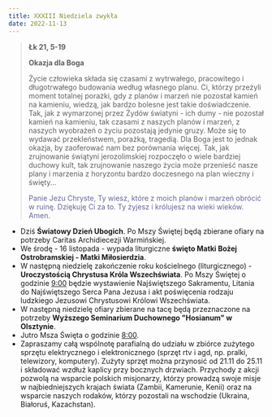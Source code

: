 ```yaml
---
title: XXXIII Niedziela zwykła
date: 2022-11-13
---
```


> **Łk 21, 5-19**
>
> **Okazja dla Boga**
>
> Życie człowieka składa się czasami z wytrwałego, pracowitego i długotrwałego budowania według własnego planu. Ci, którzy przeżyli moment totalnej porażki, gdy z planów i marzeń nie pozostał kamień na kamieniu, wiedzą, jak bardzo bolesne jest takie doświadczenie. Tak, jak z wymarzonej przez Żydów światyni - ich dumy - nie pozostał kamień na kamieniu, tak czasami z naszych planów i marzeń, z naszych wyobrażeń o życiu pozostają jedynie gruzy. Może się to wydawać przekleństwem, porażką, tragedią. Dla Boga jest to jednak okazja, by zaoferować nam bez porównania więcej. Tak, jak zrujnowanie świątyni jerozolimskiej rozpoczęło o wiele bardziej duchowy kult, tak zrujnowanie naszego życia może przenieść nasze plany i marzenia z horyzontu bardzo doczesnego na plan wieczny i święty...
>
> <span style="color: #666699;"> Panie Jezu Chryste, Ty wiesz, które z moich planów i marzeń obrócić w ruinę. Dziękuję Ci za to. Ty żyjesz i królujesz na wieki wieków. Amen.
> &nbsp;

- Dziś **Światowy Dzień Ubogich**. Po Mszy Świętej będą zbierane ofiary na potrzeby Caritas Archidiecezji Warmińskiej.
- We środę - 16 listopada - wypada liturgiczne **święto Matki Bożej Ostrobramskiej - Matki Miłosierdzia**.
- W następną niedzielę zakończenie roku kościelnego (liturgicznego) - **Uroczystością Chrystusa Króla Wszechświata**. Po Mszy Świętej o godzinie <u>9:00</u> będzie wystawienie Najświętszego Sakramentu, Litania do Najświętszego Serca Pana Jezusa i akt poświęcenia rodzaju ludzkiego Jezusowi Chrystusowi Królowi Wszechświata.
- W następną niedzielę ofiary zbierane na tacę będą przeznaczone na potrzeby **Wyższego Seminarium Duchownego "Hosianum" w Olsztynie**.
- Jutro Msza Święta o godzinie <u>8:00</u>.
- Zapraszamy całą wspólnotę parafialną do udziału w zbiórce zużytego sprzętu elektrycznego i elektronicznego (sprzęt rtv i agd, np. pralki, telewizory, komputery). Zużyty sprzęt można przynosić od 21.11 do 25.11 i składować wzdłuż kaplicy przy bocznych drzwiach. Przychody z akcji pozwolą na wsparcie polskich misjonarzy, którzy prowadzą swoje misje w najbiedniejszych krajach świata (Zambii, Kamerunie, Kenii) oraz na wsparcie naszych rodaków, którzy pozostali na wschodzie (Ukraina, Białoruś, Kazachstan).

